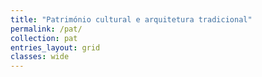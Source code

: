 ```yaml
---
title: "Património cultural e arquitetura tradicional"
permalink: /pat/
collection: pat
entries_layout: grid
classes: wide
---
```

